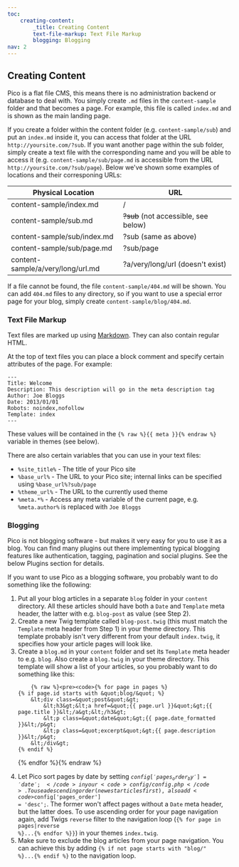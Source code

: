 ```yaml
---
toc:
    creating-content:
        _title: Creating Content
        text-file-markup: Text File Markup
        blogging: Blogging
nav: 2
---
```


## Creating Content

Pico is a flat file CMS, this means there is no administration backend or
database to deal with. You simply create `.md` files in the `content-sample`
folder and that becomes a page. For example, this file is called `index.md`
and is shown as the main landing page.

If you create a folder within the content folder (e.g. `content-sample/sub`)
and put an `index.md` inside it, you can access that folder at the URL
`http://yoursite.com/?sub`. If you want another page within the sub folder,
simply create a text file with the corresponding name and you will be able to
access it (e.g. `content-sample/sub/page.md` is accessible from the URL
`http://yoursite.com/?sub/page`). Below we've shown some examples of locations
and their corresponing URLs:

<table style="width: 100%; max-width: 40em;">
    <thead>
        <tr>
            <th style="width: 50%;">Physical Location</th>
            <th style="width: 50%;">URL</th>
        </tr>
    </thead>
    <tbody>
        <tr>
            <td>content-sample/index.md</td>
            <td>/</td>
        </tr>
        <tr>
            <td>content-sample/sub.md</td>
            <td><del>?sub</del> (not accessible, see below)</td>
        </tr>
        <tr>
            <td>content-sample/sub/index.md</td>
            <td>?sub (same as above)</td>
        </tr>
        <tr>
            <td>content-sample/sub/page.md</td>
            <td>?sub/page</td>
        </tr>
        <tr>
            <td>content-sample/a/very/long/url.md</td>
            <td>?a/very/long/url (doesn't exist)</td>
        </tr>
    </tbody>
</table>

If a file cannot be found, the file `content-sample/404.md` will be shown. You
can add `404.md` files to any directory, so if you want to use a special error
page for your blog, simply create `content-sample/blog/404.md`.

### Text File Markup

Text files are marked up using [Markdown][]. They can also contain regular HTML.

At the top of text files you can place a block comment and specify certain
attributes of the page. For example:

<pre><code>---
Title: Welcome
Description: This description will go in the meta description tag
Author: Joe Bloggs
Date: 2013/01/01
Robots: noindex,nofollow
Template: index
---</code></pre>

These values will be contained in the `{% raw %}{{ meta }}{% endraw %}` variable
in themes (see below).

There are also certain variables that you can use in your text files:

* <code>&#37;site_title&#37;</code> - The title of your Pico site
* <code>&#37;base_url&#37;</code> - The URL to your Pico site; internal links
  can be specified using <code>&#37;base_url&#37;?sub/page</code>
* <code>&#37;theme_url&#37;</code> - The URL to the currently used theme
* <code>&#37;meta.*&#37;</code> - Access any meta variable of the current page,
  e.g. <code>&#37;meta.author&#37;</code> is replaced with `Joe Bloggs`

### Blogging

Pico is not blogging software - but makes it very easy for you to use it as a
blog. You can find many plugins out there implementing typical blogging
features like authentication, tagging, pagination and social plugins. See the
below Plugins section for details.

If you want to use Pico as a blogging software, you probably want to do
something like the following:
<ol>
    <li>
        Put all your blog articles in a separate <code>blog</code> folder in your <code>content</code>
        directory. All these articles should have both a <code>Date</code> and <code>Template</code> meta
        header, the latter with e.g. <code>blog-post</code> as value (see Step 2).
    </li>
    <li>
        Create a new Twig template called <code>blog-post.twig</code> (this must match the
        <code>Template</code> meta header from Step 1) in your theme directory. This template
        probably isn't very different from your default <code>index.twig</code>, it specifies
        how your article pages will look like.
    </li>
    <li>
        Create a <code>blog.md</code> in your <code>content</code> folder and set its <code>Template</code> meta
        header to e.g. <code>blog</code>. Also create a <code>blog.twig</code> in your theme directory.
        This template will show a list of your articles, so you probably want to
        do something like this:

        {% raw %}<pre><code>{% for page in pages %}
    {% if page.id starts with &quot;blog/&quot; %}
        &lt;div class=&quot;post&quot;&gt;
            &lt;h3&gt;&lt;a href=&quot;{{ page.url }}&quot;&gt;{{ page.title }}&lt;/a&gt;&lt;/h3&gt;
            &lt;p class=&quot;date&quot;&gt;{{ page.date_formatted }}&lt;/p&gt;
            &lt;p class=&quot;excerpt&quot;&gt;{{ page.description }}&lt;/p&gt;
        &lt;/div&gt;
    {% endif %}
{% endfor %}</code></pre>{% endraw %}
    </li>
    <li>
        Let Pico sort pages by date by setting <code>$config['pages_order_by'] = 'date';</code>
        in your <code>config/config.php</code>. To use a descending order (newest articles
        first), also add <code>$config['pages_order'] = 'desc';</code>. The former won't affect
        pages without a <code>Date</code> meta header, but the latter does. To use ascending
        order for your page navigation again, add Twigs <code>reverse</code> filter to the
        navigation loop (<code>{&#37; for page in pages|reverse &#37;}...{&#37; endfor &#37;}}</code>)
        in your themes <code>index.twig</code>.
    </li>
    <li>
        Make sure to exclude the blog articles from your page navigation. You can
        achieve this by adding <code>{&#37; if not page starts with "blog/" &#37;}...{&#37; endif &#37;}</code>
        to the navigation loop.
    </li>
</ol>

[Markdown]: http://daringfireball.net/projects/markdown/syntax
